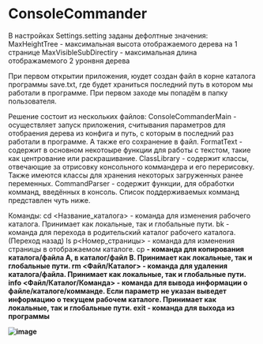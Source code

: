 # ConsoleCommander #

В настройках Settings.setting заданы дефолтные значения:
MaxHeightTree - максимальная высота отображаемого дерева на 1 странице
MaxVisibleSubDirectiry - максимальная длина отображамемого 2 уронвня дерева

При первом открытии приложения, юудет создан файл в корне каталога программы save.txt, где будет храниться последний путь в котором мы работали в программе. 
При первом заходе мы попадём в папку пользователя.

Решение состоит из нескольких файлов:
ConsoleCommanderMain - осуществляет запуск приложения, считывания параметров для отобраения дерева из конфига и путь, с которым в последний раз работали в программе. А также его сохранение в файл.
FormatText - содержит в основном некотоыре функции для работы с текстом, такие как центрование или раскрашивание.
ClassLibrary - содержит классы, отвечающие за отрисовку консольного коммандера и его перерисовку. Также имеются классы для хранения некоторых загруженных ранее переменных.
CommandParser - содержит функции, для обработки комманд, введённых в консоль. Список поддерживаемых комманд представлен чуть ниже. 

Команды:
cd <Название_каталога> - команда для изменения рабочего каталога. Принимает как локальные, так и глобальные пути.
bk - команда для перехода в родительский каталог рабочего каталога. (Переход назад)
ls p<Номер_страницы> - команда для изменения страницы в отображаемом каталоге.
cp <A> <B> - команда для копирования каталога/файла A, в каталог/файл B. Принимает как локальные, так и глобальные пути.
rm <Файл/Каталог> - команда для удаления каталога/файла. Принимает как локальные, так и глобальные пути.
info <Файл/Каталог/Команда> - команда для вывода информации о файле/каталоге/комманде. Если параметр не указан выведет информацию о текущем рабочем каталоге. Принимает как локальные, так и глобальные пути.
exit - команда для выхода из программы
  

![image](https://user-images.githubusercontent.com/34949894/152061953-782943c6-891e-44f5-83f4-bccace859497.png)
